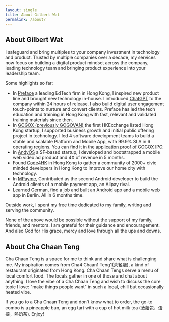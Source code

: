 ```yaml
---
layout: single
title: About Gilbert Wat
permalink: /about/
---
```

## About Gilbert Wat

I safeguard and bring multiples to your company investment in technology and product. Trusted by multiple companies over a decade, my services now focus on building a digital product mindset across the company, leading technology team and bringing product experience into your leadership team.

Some highlights so far:

- In [Preface](https://www.preface.ai) a leading EdTech firm in Hong Kong, I inspired new product line and brought new technology in-house. I introduced [ChatGPT](https://chat.openai.com) to the company within 24 hours of release. I also build digital user engagement touch-points to nurture and convert clients. Preface has led the tech education and training in Hong Kong with fast, relevant and validated training materials since then.
- In [GOGOX (previously GOGOVAN)](https://www.gogox.com) the first HKExchange listed Hong Kong startup, I supported business growth and initial public offering project in technology. I led 4 software development teams to build a stable and scalable Platform and Mobile App, with 99.9% SLA in 6 operating regions. You can find it in the [application proof of GOGOX IPO](https://www1.hkexnews.hk/listedco/listconews/sehk/2022/0624/sehk22042400132.pdf).
- In [AndyOS](https://www.andyroid.net) a SF-based startup, I developed and bootstrapped a mobile web video ad product and 4X of revenue in 5 months.
- Found [Code4HK](https://code4.hk) in Hong Kong to gather a community of 2000+ civic minded developers in Hong Kong to improve our home city with technology.
- In [MPayme](https://www.crunchbase.com/organization/mpayme), Contributed as the second Android developer to build the Android clients of a mobile payment app, an Alipay rival.
- Learned German, find a job and built an Android app and a mobile web app in Berlin. All in 6 months time.

Outside work, I spent my free time dedicated to my family, writing and serving the community.

None of the above would be possible without the support of my family, friends, and mentors. I am grateful for their guidance and encouragement. And also God for His grace, mercy and love through all the ups and downs.

## About Cha Chaan Teng

Cha Chaan Teng is a space for me to think and share what is challenging me. My inspiration comes from Cha4 Chaan1 Teng1(茶餐廳), a kind of restaurant originated from Hong Kong. Cha Chaan Tengs serve a menu of local comfort food. The locals gather in one of those and chat about anything. I love the vibe of a Cha Chaan Teng and wish to discuss the core topic I love: "make things people want" in such a local, chill but occasionally heated vibe.

If you go to a Cha Chaan Teng and don't know what to order, the go-to combo is a pineapple bun, an egg tart with a cup of hot milk tea (菠蘿包，蛋撻，熱奶茶). Enjoy!


